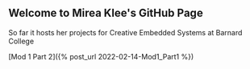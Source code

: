## Welcome to Mirea Klee's GitHub Page

So far it hosts her projects for Creative Embedded Systems at Barnard College

[Mod 1 Part 2]({% post_url 2022-02-14-Mod1_Part1 %})
